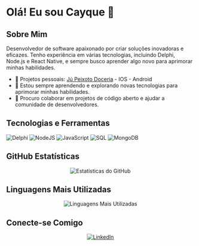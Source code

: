 # Olá! Eu sou Cayque 👋

## Sobre Mim
Desenvolvedor de software apaixonado por criar soluções inovadoras e eficazes. Tenho experiência em várias tecnologias, incluindo Delphi, Node.js e React Native, e sempre busco aprender algo novo para aprimorar minhas habilidades.

- 🔭 Projetos pessoais: <a href="https://jupeixotodoceria.com" target="_blank">Jú Peixoto Doceria</a> - IOS - Android
- 🌱 Estou sempre aprendendo e explorando novas tecnologias para aprimorar minhas habilidades.
- 👯 Procuro colaborar em projetos de código aberto e ajudar a comunidade de desenvolvedores.

## Tecnologias e Ferramentas
![Delphi](https://img.shields.io/badge/Delphi-%23B22222.svg?style=for-the-badge&logo=delphi&logoColor=white)
![NodeJS](https://img.shields.io/badge/Node.js-339933?style=for-the-badge&logo=nodedotjs&logoColor=white)
![JavaScript](https://img.shields.io/badge/JavaScript-F7DF1E?style=for-the-badge&logo=javascript&logoColor=black)
![SQL](https://img.shields.io/badge/SQL-4479A1?style=for-the-badge&logo=postgresql&logoColor=white)
![MongoDB](https://img.shields.io/badge/MongoDB-47A248?style=for-the-badge&logo=mongodb&logoColor=white)

## GitHub Estatísticas
<p align="center">
  <img src="https://github-readme-stats.vercel.app/api?username=cayque10&show_icons=true&theme=radical" alt="Estatísticas do GitHub" />
</p>

## Linguagens Mais Utilizadas
<p align="center">
  <img src="https://github-readme-stats.vercel.app/api/top-langs/?username=cayque10&layout=compact&theme=radical" alt="Linguagens Mais Utilizadas" />
</p>

## Conecte-se Comigo
<p align="center">
  <a href="https://www.linkedin.com/in/cayque-duarte-24ab22147/"><img src="https://img.shields.io/badge/LinkedIn-%230077B5.svg?style=for-the-badge&logo=linkedin&logoColor=white" alt="LinkedIn" /></a>
</p>

